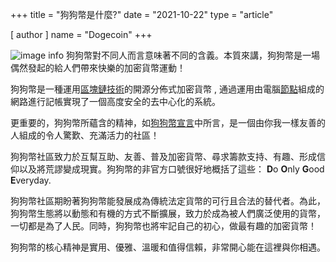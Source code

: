 +++
title = "狗狗幣是什麼?"
date = "2021-10-22"
type = "article"

[ author ]
  name = "Dogecoin"
+++
 
![image info](/assets/images/dogepedia/3.png)
狗狗幣對不同人而言意味著不同的含義。本質來講，狗狗幣是一場偶然發起的給人們帶來快樂的加密貨幣運動！ 

狗狗幣是一種運用[區塊鏈技術](https://www.dogecoin.com/zh-cn/dogepedia/articles/what-is-a-blockchain)的開源分佈式加密貨幣 , 通過運用由電腦[節點](https://www.dogecoin.com/zh-cn/dogepedia/articles/what-is-a-node)組成的網路進行記帳實現了一個高度安全的去中心化的系統。

更重要的，狗狗幣所蘊含的精神，如[狗狗幣宣言](https://foundation.dogecoin.com/zh-cn/manifesto/)中所言，是一個由你我一樣友善的人組成的令人驚歎、充滿活力的社區！

狗狗幣社區致力於互幫互助、友善、普及加密貨幣、尋求籌款支持、有趣、形成信仰以及將荒謬變成現實。狗狗幣的非官方口號很好地概括了這些： **D**o **O**nly **G**ood **E**veryday.    

狗狗幣社區期盼著狗狗幣能發展成為傳統法定貨幣的可行且合法的替代者。為此，狗狗幣生態將以動態和有機的方式不斷擴展，致力於成為被人們廣泛使用的貨幣，一切都是為了人民。同時，狗狗幣也將牢記自己的初心，做最有趣的加密貨幣！

狗狗幣的核心精神是實用、優雅、溫暖和值得信賴，非常開心能在這裡與你相遇。

